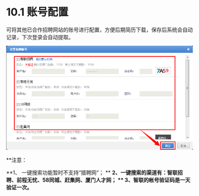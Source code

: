 # 10.1 账号配置

可将其他已合作招聘网站的账号进行配置，方便后期简历下载，保存后系统会自动记录，下次登录会自动提取。

![](image403.png)

**注意：

**1、	一键搜索功能暂时不支持“猎聘网”；
**
**2、一键搜索的渠道有：智联招聘、前程无忧、58同城、赶集网、厦门人才网；
**
**3、智联的帐号验证码是一天验证一次。****
